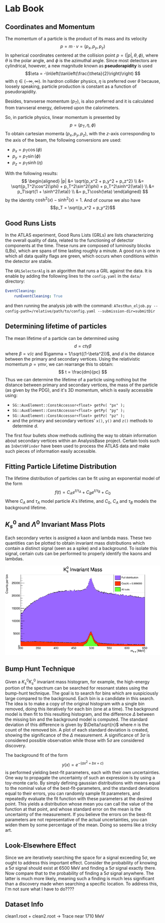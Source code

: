 # Lab Book

## Coordinates and Momentum 
The momentum of a particle is the product of its mass and its velocity
$$ p = m\cdot v = (p_x, p_y, p_z)$$
In spherical coordinates centered at the collision point
$p =(|p|, \theta, \phi)$, where $\theta$ is the polar angle, and $\phi$
is the azimuthal angle. Since most detectors are cylindrical, however, 
a new magnitude known as **pseudorapidity** is used
$$\eta = -\ln\left(\tan\left(\frac{\theta}{2}\right)\right) $$
with $\eta \in (-\infty, \infty)$. In hardron collider physics, $\eta$ is 
preferred over $\theta$ because, loosely speaking, particle production 
is constant as a function of pseudorapidity.

Besides, tranvserse momentum ($p_T$), is also preferred and it is 
calculated from tranvseral energy, delivered upon the calorimeters.

So, in particle physics, linear momentum is presented by 
$$p = (p_T, \eta, \phi)$$
To obtain cartesian momenta $(p_x, p_y, p_z)$, with the $z$-axis 
corresponding to the axis of the beam, the following conversions are used:
 - $p_x = p_T\cos(\phi)$
 - $p_y = p_T\sin(\phi)$
 - $p_z = p_T\sinh(\eta)$

With the following results:
$$
\begin{aligned}
 |p| &= \sqrt{p_x^2 + p_y^2 + p_z^2} \\
     &= \sqrt{p_T^2\cos^2(\phi) + p_T^2\sin^2(\phi) + p_T^2\sinh^2(\eta)} \\
     &= p_T\sqrt{1 + \sinh^2(\eta)} \\
     &= p_T\cosh(\eta)
\end{aligned}
$$
by the identity $\cosh^2(x) - \sinh^2(x) = 1$. And of course we also have
$$p_T = \sqrt{p_x^2 + p_y^2}$$

## Good Runs Lists
In the ATLAS experiment, Good Runs Lists (GRLs) are lists
characterizing the overall quality of data, related to the
functioning of detector components at the time. These runs 
are composed of luminosity blocks (LBs), which are spans of 
time lasting roughly a minute. A good run is one in which
all data quality flags are green, which occurs when 
conditions within the detector are stable. 

The `GRLSelectorAlg` is an algorithm that runs a GRL against the data. It is enable by adding the following lines to the `config.yaml` in the `data/` directory:
```yaml
EventCleaning:
    runEventCleaning: True
```
and then running the analysis job with the command:
`ATestRun_eljob.py --config-path=/relative/path/to/config.yaml --submission-dir=submitDir`

## Determining lifetime of particles
The mean lifetime of a particle can be determined using
$$ d = ct\gamma\beta$$
where $\beta = v/c$ and $\gamma = 1/\sqrt{(1-\beta^2)}$, and $d$ is the distance
between the primary and secondary vertices. Using the relativistic
momentum $p = \gamma m v$, we can rearrange this to obtain:
$$ t = \frac{dm}{pc} $$
Thus we can determine the lifetime of a particle using nothing but the distance
between primary and secondary vertices, the mass of the particle (as given by
the PDG), and it's 3D momentum, which is easily accessible using: 
  - `SG::AuxElement::ConstAccessor<float> getPx( "px" );`
  - `SG::AuxElement::ConstAccessor<float> getPy( "py" );`
  - `SG::AuxElement::ConstAccessor<float> getPz( "pz" );`
  - and the primary and secondary vertices' `x()`, `y()` and `z()` methods to 
  determine $d$.

The first  four bullets show methods outlining the way to obtain information 
about secondary vertices within an AnalysisBase project. Certain tools 
such as `InDetV0Finder` have been used to process the ATLAS data and make 
such pieces of information easily accessible.

## Fitting Particle Lifetime Distribution
The lifetime distribution of particles can be fit using an exponential 
model of the form
$$f(t) = C_Ae^{t/\tau_A} + C_Be^{t/\tau_B} + C_0$$
Where $C_A$ and $\tau_A$ model particle A's lifetime, and $C_0$, $C_A$ and 
$\tau_B$ models the background lifetime.

## $K^0_s$ and $\Lambda^0$ Invariant Mass Plots
Each secondary vertex is assigned a kaon and lambda mass. These
two quantities can be plotted to obtain invariant mass distributions
which contain a distinct signal (seen as a spike) and a background. 
To isolate this signal, certain cuts can be performed to properly 
identify the kaons and lambdas.

<!--TODO: Use correct image -->
![Kaon invariant mass histogram](../Histograms/20240618/KMass_Before_and_After_Cuts.png)

## Bump Hunt Technique
Given a $K^0_sK^0_s$ invariant mass histogram, for example, the high-energy
portion of the spectrum can be searched for resonant states using the bump-hunt
technique. The goal is to search for bins which are suspiciously large compared
to the background. Each bin is a candidate in this search. The idea is to make
a copy of the original histogram with a single bin removed, doing this
iteratively for each bin (one at a time). The background model is then fit to
this resulting histogram, and the difference $\Delta$  between the missing bin and the
background model is computed. The standard deviation of this difference is
given by $\Delta/\sqrt{n}$ where $n$ is the count of the removed bin. A plot of each
standard deviation is created, showing the significance of the $\Delta$ measurement. 
A significance of $3\sigma$ is considered possible observation while those with
$5\sigma$ are considered discovery.

The background fit of the form 
$$ y(x) = e^{-(ax^2+bx+c)} $$
is performed yielding best-fit
parameters, each with their own uncertainties. One 
way to propagate the uncertainty of such an 
expression is by using a toy-monte carlo. By simply
defining gaussian distributions with means equal to
the nominal value of the best-fit-parameters, and 
the standard deviations equal to their errors, you 
can randomly sample fit parameters, and repeatedly
evaluate the fit function with these parameters at
the desired point. This yields a distribution whose
mean you can call the value of the function at that 
point, and whose standard error on the mean is the 
uncertainty of the measurement. If 
you believe the errors on the best-fit parameters 
are not representative of the actual uncertainties, 
you can widen them by some percentage of the mean.
Doing so seems like a tricky art.

## Look-Elsewhere Effect
Since we are iteratively searching the space for a 
signal exceeding $5\sigma$, we ought to address this
important effect. Consider the probability of
knowing a $5\sigma$ signal should exist at 6500 MeV
and finding a $5\sigma$ signal  exactly there. 
Now compare that to the probability of finding a 
$5\sigma$ signal anywhere. The latter is much more 
likely, meaning such a finding is much less 
significant than a discovery made when searching a
specific location. To address this, I'm not sure
what I have to do????

## Dataset Info
clean1.root + clean2.root -> Trace near 1710 MeV

